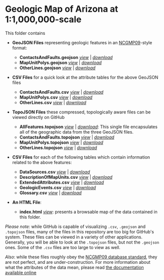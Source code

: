 # Geologic Map of Arizona at 1:1,000,000-scale

This folder contains

- __GeoJSON Files__ representing geologic features in an [NCGMP09](http://ncgmp09.github.io)-style format:
    - __ContactsAndFaults.geojson__ [_view_](ContactsAndFaults.geojson) | [_download_](http://ncgmp09.github.io/examples/Arizona-1000k/ContactsAndFaults.geojson)
    - __MapUnitPolys.geojson__ [_view_](MapUnitPolys.geojson) | [_download_](http://ncgmp09.github.io/examples/Arizona-1000k/MapUnitPolys.geojson)
    - __OtherLines.geojson__ [_view_](OtherLines.geojson) | [_download_](http://ncgmp09.github.io/examples/Arizona-1000k/OtherLines.geojson)
    
- __CSV Files__ for a quick look at the attribute tables for the above GeoJSON files
    - __ContactsAndFaults.csv__ [_view_](ContactsAndFaults.csv) | [_download_](http://ncgmp09.github.io/examples/Arizona-1000k/ContactsAndFaults.csv)
    - __MapUnitPolys.csv__ [_view_](MapUnitPolys.csv) | [_download_](http://ncgmp09.github.io/examples/Arizona-1000k/MapUnitPolys.csv)
    - __OtherLines.csv__ [_view_](OtherLines.csv) | [_download_](http://ncgmp09.github.io/examples/Arizona-1000k/OtherLines.csv)

- __TopoJSON Files__ these compressed, topologically aware files can be viewed directly on GitHub
    - __AllFeatures.topojson__ [_view_](AllFeatures.topojson) | [_download_](http://ncgmp09.github.io/examples/Arizona-1000k/AllFeatures.topojson): This single file encapsulates all of the geographic data from the three GeoJSON files.
    - __ContactsAndFaults.topojson__ [_view_](ContactsAndFaults.topojson) | [_download_](http://ncgmp09.github.io/examples/Arizona-1000k/ContactsAndFaults.topojson)
    - __MapUnitPolys.topojson__ [_view_](MapUnitPolys.topojson) | [_download_](http://ncgmp09.github.io/examples/Arizona-1000k/MapUnitPolys.topojson)
    - __OtherLines.topojson__ [_view_](OtherLines.topojson) | [_download_](http://ncgmp09.github.io/examples/Arizona-1000k/OtherLines.topojson)

- __CSV Files__ for each of the following tables which contain information related to the above features:
    - __DataSources.csv__ [_view_](DataSources.csv) | [_download_](http://ncgmp09.github.io/examples/Arizona-1000k/DataSources.csv)
    - __DescriptionOfMapUnits.csv__ [_view_](DescriptionOfMapUnits.csv) | [_download_](http://ncgmp09.github.io/examples/Arizona-1000k/DescriptionOfMapUnits.csv)
    - __ExtendedAttributes.csv__ [_view_](ExtendedAttributes.csv) | [_download_](http://ncgmp09.github.io/examples/Arizona-1000k/ExtendedAttributes.csv)
    - __GeologicEvents.csv__ [_view_](GeologicEvents.csv) | [_download_](http://ncgmp09.github.io/examples/Arizona-1000k/GeologicEvents.csv)
    - __Glossary.csv__ [_view_](Glossary.csv) | [_download_](http://ncgmp09.github.io/examples/Arizona-1000k/Glossary.csv)

- __An HTML File__: 
    - __index.html__ [_view_](http://ncgmp09.github.io/examples/Arizona-1000k/): presents a browsable map of the data contained in this folder.
    
_Please note:_ while GitHub is capable of visualizing `.csv`, `.geojson` and `.topojson` files, many of the files in this repository are too big for GitHub's system. These files can be viewed in a variety of other applications. Generally, you will be able to look at the `.topojson` files, but not the `.geojson` ones. Some of the `.csv` files are too large to view as well.

_Also_: while these files roughly obey the [NCGMP09 database standard](http://ncgmp09.github.io), they are not perfect, and are under-construction. For more information about what the attributes of the data mean, please read [the documentation available online](http://ncgmp09.github.io/core-content.html)
